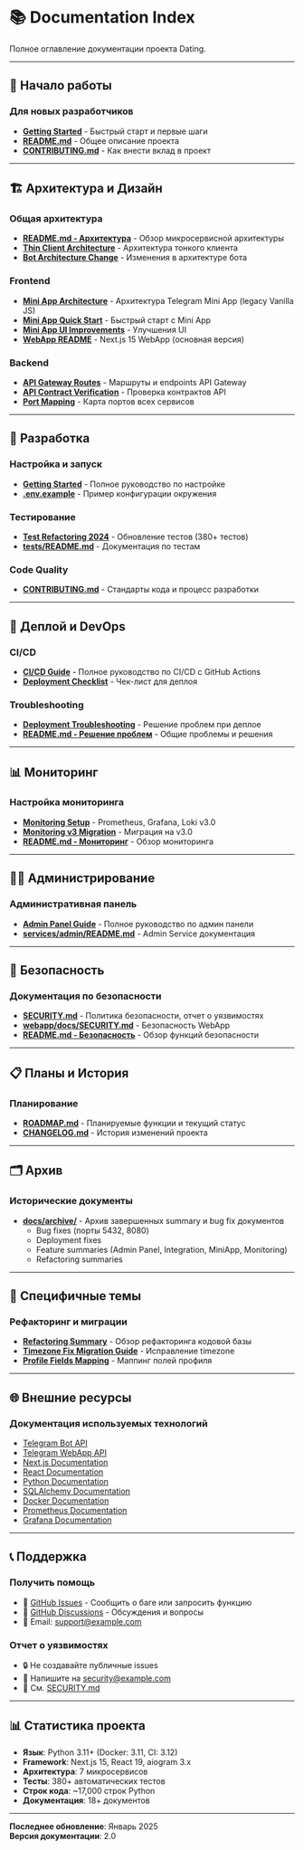 # 📚 Documentation Index

Полное оглавление документации проекта Dating.

---

## 🚀 Начало работы

### Для новых разработчиков
- **[Getting Started](GETTING_STARTED.md)** - Быстрый старт и первые шаги
- **[README.md](../README.md)** - Общее описание проекта
- **[CONTRIBUTING.md](../CONTRIBUTING.md)** - Как внести вклад в проект

---

## 🏗️ Архитектура и Дизайн

### Общая архитектура
- **[README.md - Архитектура](../README.md#архитектура)** - Обзор микросервисной архитектуры
- **[Thin Client Architecture](THIN_CLIENT_ARCHITECTURE.md)** - Архитектура тонкого клиента
- **[Bot Architecture Change](BOT_ARCHITECTURE_CHANGE.md)** - Изменения в архитектуре бота

### Frontend
- **[Mini App Architecture](MINIAPP_ARCHITECTURE.md)** - Архитектура Telegram Mini App (legacy Vanilla JS)
- **[Mini App Quick Start](MINIAPP_QUICK_START.md)** - Быстрый старт с Mini App
- **[Mini App UI Improvements](MINIAPP_UI_IMPROVEMENTS.md)** - Улучшения UI
- **[WebApp README](../webapp/README.md)** - Next.js 15 WebApp (основная версия)

### Backend
- **[API Gateway Routes](API_GATEWAY_ROUTES.md)** - Маршруты и endpoints API Gateway
- **[API Contract Verification](API_CONTRACT_VERIFICATION.md)** - Проверка контрактов API
- **[Port Mapping](PORT_MAPPING.md)** - Карта портов всех сервисов

---

## 🔧 Разработка

### Настройка и запуск
- **[Getting Started](GETTING_STARTED.md)** - Полное руководство по настройке
- **[.env.example](../.env.example)** - Пример конфигурации окружения

### Тестирование
- **[Test Refactoring 2024](TEST_REFACTORING_2024.md)** - Обновление тестов (380+ тестов)
- **[tests/README.md](../tests/README.md)** - Документация по тестам

### Code Quality
- **[CONTRIBUTING.md](../CONTRIBUTING.md)** - Стандарты кода и процесс разработки

---

## 🚢 Деплой и DevOps

### CI/CD
- **[CI/CD Guide](CI_CD_GUIDE.md)** - Полное руководство по CI/CD с GitHub Actions
- **[Deployment Checklist](DEPLOYMENT_CHECKLIST.md)** - Чек-лист для деплоя

### Troubleshooting
- **[Deployment Troubleshooting](DEPLOYMENT_TROUBLESHOOTING.md)** - Решение проблем при деплое
- **[README.md - Решение проблем](../README.md#решение-проблем)** - Общие проблемы и решения

---

## 📊 Мониторинг

### Настройка мониторинга
- **[Monitoring Setup](MONITORING_SETUP.md)** - Prometheus, Grafana, Loki v3.0
- **[Monitoring v3 Migration](MONITORING_V3_MIGRATION.md)** - Миграция на v3.0
- **[README.md - Мониторинг](../README.md#мониторинг)** - Обзор мониторинга

---

## 👨‍💼 Администрирование

### Административная панель
- **[Admin Panel Guide](ADMIN_PANEL_GUIDE.md)** - Полное руководство по админ панели
- **[services/admin/README.md](../services/admin/README.md)** - Admin Service документация

---

## 🔐 Безопасность

### Документация по безопасности
- **[SECURITY.md](../SECURITY.md)** - Политика безопасности, отчет о уязвимостях
- **[webapp/docs/SECURITY.md](../webapp/docs/SECURITY.md)** - Безопасность WebApp
- **[README.md - Безопасность](../README.md#безопасность)** - Обзор функций безопасности

---

## 📋 Планы и История

### Планирование
- **[ROADMAP.md](../ROADMAP.md)** - Планируемые функции и текущий статус
- **[CHANGELOG.md](../CHANGELOG.md)** - История изменений проекта

---

## 🗂️ Архив

### Исторические документы
- **[docs/archive/](archive/README.md)** - Архив завершенных summary и bug fix документов
  - Bug fixes (порты 5432, 8080)
  - Deployment fixes
  - Feature summaries (Admin Panel, Integration, MiniApp, Monitoring)
  - Refactoring summaries

---

## 📖 Специфичные темы

### Рефакторинг и миграции
- **[Refactoring Summary](REFACTORING_SUMMARY.md)** - Обзор рефакторинга кодовой базы
- **[Timezone Fix Migration Guide](TIMEZONE_FIX_MIGRATION_GUIDE.md)** - Исправление timezone
- **[Profile Fields Mapping](PROFILE_FIELDS_MAPPING.md)** - Маппинг полей профиля

---

## 🌐 Внешние ресурсы

### Документация используемых технологий
- [Telegram Bot API](https://core.telegram.org/bots/api)
- [Telegram WebApp API](https://core.telegram.org/bots/webapps)
- [Next.js Documentation](https://nextjs.org/docs)
- [React Documentation](https://react.dev)
- [Python Documentation](https://docs.python.org/3.12/)
- [SQLAlchemy Documentation](https://docs.sqlalchemy.org/en/20/)
- [Docker Documentation](https://docs.docker.com/)
- [Prometheus Documentation](https://prometheus.io/docs/)
- [Grafana Documentation](https://grafana.com/docs/)

---

## 📞 Поддержка

### Получить помощь
- 🐛 [GitHub Issues](https://github.com/erliona/dating/issues) - Сообщить о баге или запросить функцию
- 💬 [GitHub Discussions](https://github.com/erliona/dating/discussions) - Обсуждения и вопросы
- 📧 Email: support@example.com

### Отчет о уязвимостях
- 🔒 Не создавайте публичные issues
- 📧 Напишите на security@example.com
- 📄 См. [SECURITY.md](../SECURITY.md)

---

## 📊 Статистика проекта

- **Язык**: Python 3.11+ (Docker: 3.11, CI: 3.12)
- **Framework**: Next.js 15, React 19, aiogram 3.x
- **Архитектура**: 7 микросервисов
- **Тесты**: 380+ автоматических тестов
- **Строк кода**: ~17,000 строк Python
- **Документация**: 18+ документов

---

**Последнее обновление**: Январь 2025  
**Версия документации**: 2.0
